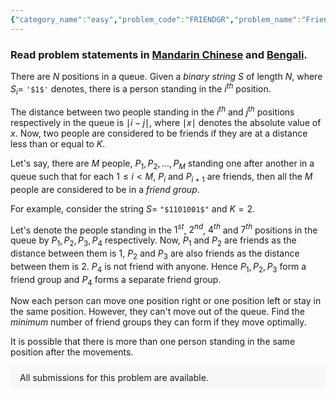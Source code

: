 ```yaml
---
{"category_name":"easy","problem_code":"FRIENDGR","problem_name":"Friend Groups In A Line","problemComponents":{"constraints":"- $1 \\leq T \\leq 5\\cdot10^4$\n- $1 \\leq N \\leq 10^5$\n- $0 \\leq K \\leq N$\n- $S$ contains only characters \u0027$0$` and \u0027$1$\u0027\n- The sum of $N$ over all test cases does not exceed $10^6$.\n\n","constraintsState":true,"subtasks":"- 30 points : $1 \\leq R \\leq 10000$\n- 70 points : $1 \\leq R \\leq 10^9$\n","subtasksState":false,"inputFormat":"- The first line of input contains a single integer $T$ denoting the number of test cases. The description of $T$ test cases follows.\n- The first line of each test case contains two integers $N, K$.\n- The second line of each test case contains a string $S$.\n","inputFormatState":true,"outputFormat":"For each test case, print a single line containing one integer - the minimum number of friend groups.\n","outputFormatState":true,"sampleTestCases":{"0":{"id":1,"input":"3\n6 2\n010010\n4 0\n1001\n7 2\n1101001\n","output":"1\n2\n1","explanation":"- **Test case $1$:** If the person standing in the $5^{th}$ position moves one position left, the distance between the two people becomes $2$ which is equal to $K$. So they form a friend group.\n\n- **Test case $2$:** If the person standing in the $1^{st}$ position moves one position right and the person standing in the $4^{th}$ position moves one position left, the string becomes \u0022$0110$\u0022, still the distance between them is greater than $K = 0$. So they form two separate friend groups.\n\n- **Test case $3$:** Initially first three people form a friend group and the fourth person forms a separate friend group. Now if the fourth person moves one position left, he becomes a friend of the third person as the distance between these two people is equal to $2$, and hence all the four people belong to one friend group.","isDeleted":false}}},"video_editorial_url":"https://youtu.be/sO36s2neMFI","languages_supported":{"0":"CPP14","1":"C","2":"JAVA","3":"PYTH 3.6","4":"CPP17","5":"PYTH","6":"PYP3","7":"CS2","8":"ADA","9":"PYPY","10":"TEXT","11":"PAS fpc","12":"NODEJS","13":"RUBY","14":"PHP","15":"GO","16":"HASK","17":"TCL","18":"PERL","19":"SCALA","20":"LUA","21":"kotlin","22":"BASH","23":"JS","24":"LISP sbcl","25":"rust","26":"PAS gpc","27":"BF","28":"CLOJ","29":"R","30":"D","31":"CAML","32":"FORT","33":"ASM","34":"swift","35":"FS","36":"WSPC","37":"LISP clisp","38":"SQL","39":"SCM guile","40":"PERL6","41":"ERL","42":"CLPS","43":"ICK","44":"NICE","45":"PRLG","46":"ICON","47":"COB","48":"SCM chicken","49":"PIKE","50":"SCM qobi","51":"ST","52":"SQLQ","53":"NEM"},"max_timelimit":1,"source_sizelimit":50000,"problem_author":"soumyadeep_21","problem_tester":"","date_added":"12-08-2021","tags":{"0":"easy","1":"easy","2":"greedy","3":"greedy","4":"soumyadeep_21","5":"start9","6":"start9"},"problem_difficulty_level":"Unavailable","best_tag":"","editorial_url":"https://discuss.codechef.com/problems/FRIENDGR","time":{"view_start_date":1629221400,"submit_start_date":1629221400,"visible_start_date":1629221400,"end_date":1735669800},"is_direct_submittable":false,"problemDiscussURL":"https://discuss.codechef.com/search?q=FRIENDGR","is_proctored":false,"visitedContests":{},"layout":"problem"}
---
```

### Read problem statements in [Mandarin Chinese](https://www.codechef.com/download/translated/START9/mandarin/FRIENDGR.pdf) and [Bengali](https://www.codechef.com/download/translated/START9/bengali/FRIENDGR.pdf).

There are $N$ positions in a queue. Given a *binary string* $S$ of length $N$, where $S_i =$ `'$1$'` denotes, there is a person standing in the $i^{th}$ position.

The distance between two people standing in the $i^{th}$ and $j^{th}$ positions respectively in the queue is $\mid i - j \mid$, where $\mid x \mid$ denotes the absolute value of $x$. Now, two people are considered to be friends if they are at a distance less than or equal to $K$. 

Let's say, there are $M$ people, $P_1, P_2, \dots, P_M$ standing one after another in a queue such that for each $1 \leq i \lt M$, $P_i$ and $P_{i+1}$ are friends, then all the $M$ people are considered to be in a *friend group*.

For example, consider the string $S =$ `"$1101001$"` and $K = 2$. 

Let's denote the people standing in the $1^{st}$, $2^{nd}$, $4^{th}$ and $7^{th}$ positions in the queue by $P_1, P_2, P_3, P_4$ respectively. Now, $P_1$ and $P_2$ are friends as the distance between them is $1$, $P_2$ and $P_3$ are also friends as the distance between them is $2$. $P_4$ is not friend with anyone. Hence $P_1, P_2, P_3$ form a friend group and $P_4$ forms a separate friend group.

Now each person can move one position right or one position left or stay in the same position. However, they can't move out of the queue. Find the *minimum* number of friend groups they can form if they move optimally.

It is possible that there is more than one person standing in the same position after the movements.

<aside style='background: #f8f8f8;padding: 10px 15px;'><div>All submissions for this problem are available.</div></aside>